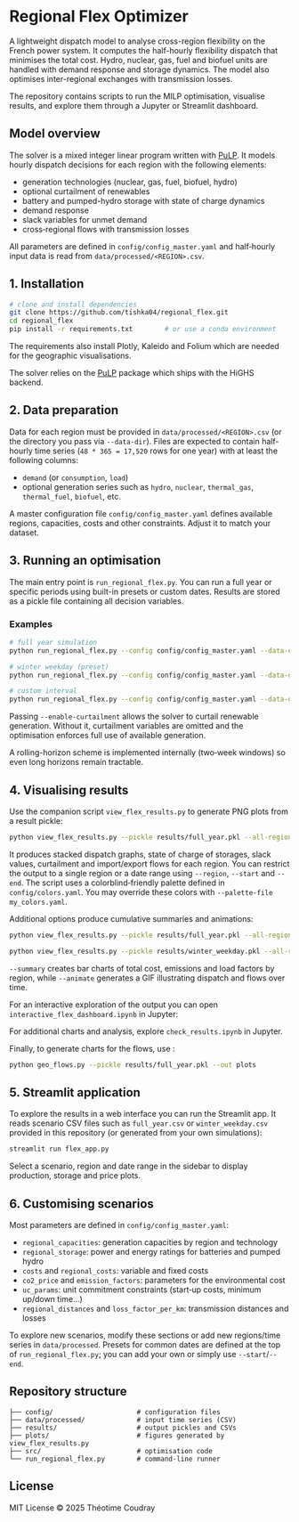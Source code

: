 # Regional Flex Optimizer

A lightweight dispatch model to analyse cross-region flexibility on the French power system. It computes the half-hourly flexibility dispatch that minimises the total cost. Hydro, nuclear, gas, fuel and biofuel units are handled with demand response and storage dynamics. The model also optimises inter-regional exchanges with transmission losses.

The repository contains scripts to run the MILP optimisation, visualise results, and explore them through a Jupyter or Streamlit dashboard.

## Model overview

The solver is a mixed integer linear program written with [PuLP](https://pypi.org/project/PuLP/). It models hourly dispatch decisions for each region with the following elements:

- generation technologies (nuclear, gas, fuel, biofuel, hydro)
- optional curtailment of renewables
- battery and pumped-hydro storage with state of charge dynamics
- demand response
- slack variables for unmet demand
- cross‑regional flows with transmission losses

All parameters are defined in `config/config_master.yaml` and half‑hourly input data is read from `data/processed/<REGION>.csv`.

## 1. Installation

```bash
# clone and install dependencies
git clone https://github.com/tishka04/regional_flex.git
cd regional_flex
pip install -r requirements.txt        # or use a conda environment
```

The requirements also install Plotly, Kaleido and Folium which are needed for the geographic visualisations.

The solver relies on the [PuLP](https://pypi.org/project/PuLP/) package which ships with the HiGHS backend.

## 2. Data preparation

Data for each region must be provided in `data/processed/<REGION>.csv` (or the directory you pass via `--data-dir`). Files are expected to contain half-hourly time series (`48 * 365 = 17,520` rows for one year) with at least the following columns:

- `demand` (or `consumption`, `load`)
- optional generation series such as `hydro`, `nuclear`, `thermal_gas`, `thermal_fuel`, `biofuel`, etc.

A master configuration file `config/config_master.yaml` defines available regions, capacities, costs and other constraints. Adjust it to match your dataset.

## 3. Running an optimisation

The main entry point is `run_regional_flex.py`. You can run a full year or specific periods using built-in presets or custom dates. Results are stored as a pickle file containing all decision variables.

### Examples

```bash
# full year simulation
python run_regional_flex.py --config config/config_master.yaml --data-dir data/processed --preset full_year --out results/full_year.pkl

# winter weekday (preset)
python run_regional_flex.py --config config/config_master.yaml --data-dir data/processed --preset winter_weekday --out results/winter_weekday.pkl

# custom interval
python run_regional_flex.py --config config/config_master.yaml --data-dir data/processed --start 2022-03-01 --end 2022-03-07 --out results/march.pkl
```

Passing `--enable-curtailment` allows the solver to curtail renewable generation. Without it, curtailment variables are omitted and the optimisation enforces full use of available generation.

A rolling-horizon scheme is implemented internally (two‑week windows) so even long horizons remain tractable.

## 4. Visualising results

Use the companion script `view_flex_results.py` to generate PNG plots from a result pickle:

```bash
python view_flex_results.py --pickle results/full_year.pkl --all-regions --out plots
```

It produces stacked dispatch graphs, state of charge of storages, slack values, curtailment and import/export flows for each region. You can restrict the output to a single region or a date range using `--region`, `--start` and `--end`. The script uses a colorblind‑friendly palette defined in `config/colors.yaml`. You may override these colors with `--palette-file my_colors.yaml`.


Additional options produce cumulative summaries and animations:

```bash
python view_flex_results.py --pickle results/full_year.pkl --all-regions --config config/config_master.yaml --out plots

python view_flex_results.py --pickle results/winter_weekday.pkl --all-regions --config config/config_master.yaml  --out plots_winter --summary --animate
```

`--summary` creates bar charts of total cost, emissions and load factors by region, while `--animate` generates a GIF illustrating dispatch and flows over time.

For an interactive exploration of the output you can open `interactive_flex_dashboard.ipynb` in Jupyter:

For additional charts and analysis, explore `check_results.ipynb` in Jupyter.

Finally, to generate charts for the flows, use :

```bash
python geo_flows.py --pickle results/full_year.pkl --out plots
```

## 5. Streamlit application

To explore the results in a web interface you can run the Streamlit app. It reads scenario CSV files such as `full_year.csv` or `winter_weekday.csv` provided in this repository (or generated from your own simulations):

```bash
streamlit run flex_app.py
```

Select a scenario, region and date range in the sidebar to display production, storage and price plots.

## 6. Customising scenarios

Most parameters are defined in `config/config_master.yaml`:

- `regional_capacities`: generation capacities by region and technology
- `regional_storage`: power and energy ratings for batteries and pumped hydro
- `costs` and `regional_costs`: variable and fixed costs
- `co2_price` and `emission_factors`: parameters for the environmental cost
- `uc_params`: unit commitment constraints (start‑up costs, minimum up/down time...)
- `regional_distances` and `loss_factor_per_km`: transmission distances and losses

To explore new scenarios, modify these sections or add new regions/time series in `data/processed`. Presets for common dates are defined at the top of `run_regional_flex.py`; you can add your own or simply use `--start`/`--end`.

## Repository structure

```
├── config/                     # configuration files
├── data/processed/             # input time series (CSV)
├── results/                    # output pickles and CSVs
├── plots/                      # figures generated by view_flex_results.py
├── src/                        # optimisation code
└── run_regional_flex.py        # command-line runner
```

## License

MIT License © 2025 Théotime Coudray

